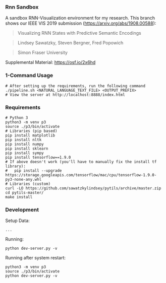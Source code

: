 ### Rnn Sandbox
A sandbox RNN-Visualization environment for my research.
This branch shows our IEEE VIS 2019 submission (https://arxiv.org/abs/1908.00588):

> Visualizing RNN States with Predictive Semantic Encodings

> Lindsey Sawatzky, Steven Bergner, Fred Popowich

> Simon Fraser University

Supplemental Material: https://osf.io/2x6hd

### 1-Command Usage

    # After setting up the requirements, run the following command
    ./pipeline.sh <NATURAL_LANGUAGE_TEXT_FILE> <OUTPUT_PREFIX>
    # View the server at http://localhost:8888/index.html

### Requirements

    # Python 3
    python3 -m venv p3
    source ./p3/bin/activate
    # Libraries (pip based)
    pip install matplotlib
    pip install nltk
    pip install numpy
    pip install sklearn
    pip install sympy
    pip install tensorflow==1.9.0
    # If above doesn't work (you'll have to manually fix the install tf library):
    #   pip install --upgrade https://storage.googleapis.com/tensorflow/mac/cpu/tensorflow-1.9.0-py3-none-any.whl
    # Libraries (custom)
    curl -LO https://github.com/sawatzkylindsey/pytils/archive/master.zip
    cd pytils-master/
    make install

### Development
Setup Data:

    ...

Running:

    python dev-server.py -v

Running after system restart:

    python3 -m venv p3
    source ./p3/bin/activate
    python dev-server.py -v

